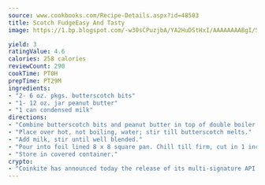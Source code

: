 ```yaml
---
source: www.cookbooks.com/Recipe-Details.aspx?id=48503
title: Scotch FudgeEasy And Tasty  
image: https://1.bp.blogspot.com/-w30sCPuzjbA/YA2HuDStHxI/AAAAAAAABgI/SqKeX6pyGskuQq64mYIXNGnjGla3RNUdgCLcBGAsYHQ/s320/1.png

yield: 3
ratingValue: 4.6
calories: 258 calories
reviewCount: 290
cookTime: PT0H
prepTime: PT29M
ingredients:
- "2- 6 oz. pkgs. butterscotch bits"
- "1- 12 oz. jar peanut butter"
- "1 can condensed milk"
directions:
- "Combine butterscotch bits and peanut butter in top of double boiler."
- "Place over hot, not boiling, water; stir till butterscotch melts."
- "Add milk, stir until well blended."
- "Pour into foil lined 8 x 8 square pan. Chill till firm, cut in 1 inch squares."
- "Store in covered container."
crypto:
- "Coinkite has announced today the release of its multi-signature API and Co-sign Pages, giving users the first Bitcoin platform of its kind to support M-of-15 signatures."
---
```

